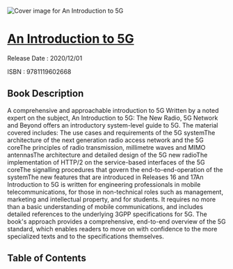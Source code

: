 ![Cover image for An Introduction to 5G](https://imgdetail.ebookreading.net/cover/cover/202109/EB9781119602668.jpg)

[An Introduction to 5G](https://ebookreading.net/view/book/An+Introduction+to+5G-EB9781119602668_1.html "An Introduction to 5G")
====================================================================================================================

Release Date : 2020/12/01

ISBN : 9781119602668

Book Description
-----------------

A comprehensive and approachable introduction to 5G
Written by a noted expert on the subject, An Introduction to 5G: The New Radio, 5G Network and Beyond offers an introductory system-level guide to 5G. The material covered includes: 
The use cases and requirements of the 5G systemThe architecture of the next generation radio access network and the 5G coreThe principles of radio transmission, millimetre waves and MIMO antennasThe architecture and detailed design of the 5G new radioThe implementation of HTTP/2 on the service-based interfaces of the 5G coreThe signalling procedures that govern the end-to-end-operation of the systemThe new features that are introduced in Releases 16 and 17An Introduction to 5G is written for engineering professionals in mobile telecommunications, for those in non-technical roles such as management, marketing and intellectual property, and for students. It requires no more than a basic understanding of mobile communications, and includes detailed references to the underlying 3GPP specifications for 5G. The book's approach provides a comprehensive, end-to-end overview of the 5G standard, which enables readers to move on with confidence to the more specialized texts and to the specifications themselves.


Table of Contents
-----------------

